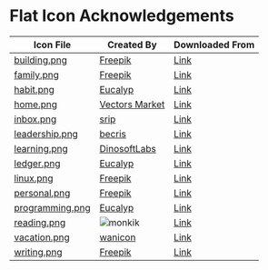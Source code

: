 # Flat Icon Acknowledgements

| Icon File                            | Created By                                                        | Downloaded From                                                 |
|--------------------------------------|-------------------------------------------------------------------|-----------------------------------------------------------------|
| [building.png](./building.png)       | [Freepik](https://www.freepik.com/)                               | [Link](https://www.flaticon.com/premium-icon/skyscraper_562460) |
| [family.png](./family.png)           | [Freepik](https://www.freepik.com/)                               | [Link](https://www.flaticon.com/free-icon/family_2829744)       |
| [habit.png](./habit.png)             | [Eucalyp](https://www.flaticon.com/authors/eucalyp)               | [Link](https://www.flaticon.com/free-icon/punctuality_2083445)  |
| [home.png](./home.png)               | [Vectors Market](https://www.flaticon.com/authors/vectors-market) | [Link](https://www.flaticon.com/free-icon/house_609803)         |
| [inbox.png](./inbox.png)             | [srip](https://www.flaticon.com/authors/srip)                     | [Link](https://www.flaticon.com/free-icon/inbox_1265899)        |
| [leadership.png](./leadership.png)   | [becris](https://www.flaticon.com/authors/becris)                 | [Link](https://www.flaticon.com/free-icon/leadership_860472)    |
| [learning.png](./learning.png)       | [DinosoftLabs](https://www.flaticon.com/authors/dinosoftlabs)     | [Link](https://www.flaticon.com/free-icon/brain_3617186)        |
| [ledger.png](./ledger.png)           | [Eucalyp](https://www.flaticon.com/authors/eucalyp)               | [Link](https://www.flaticon.com/premium-icon/ledger_3201111)    |
| [linux.png](./linux.png)             | [Freepik](https://www.freepik.com/)                               | [Link](https://www.flaticon.com/premium-icon/linux_2333187)     |
| [personal.png](./personal.png)       | [Freepik](https://www.freepik.com/)                               | [Link](https://www.flaticon.com/premium-icon/worker_2813832)    |
| [programming.png](./programming.png) | [Eucalyp](https://www.flaticon.com/authors/eucalyp)               | [Link](https://www.flaticon.com/free-icon/programing_2463510)   |
| [reading.png](./reading.png)         | ![monkik](https://www.flaticon.com/authors/monkik)                | [Link](https://www.flaticon.com/free-icon/reading_3749948)      |
| [vacation.png](./vacation.png)       | [wanicon](https://www.flaticon.com/authors/wanicon)               | [Link](https://www.flaticon.com/premium-icon/vacation_3628028)  |
| [writing.png](./writing.png)         | [Freepik](https://www.freepik.com/)                               | [Link](https://www.flaticon.com/free-icon/pencil_3075908)       |
